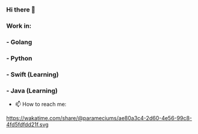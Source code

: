 ### Hi there 👋

### Work in:
### - Golang
### - Python
### - Swift (Learning)
### - Java (Learning)

- 📫 How to reach me: 

https://wakatime.com/share/@parameciums/ae80a3c4-2d60-4e56-99c8-4fd5fdfdd21f.svg
